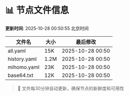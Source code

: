 # 📊 节点文件信息

**更新时间**: 2025-10-28 00:50:55 北京时间

| 文件名 | 大小 | 最后修改 |
|--------|------|----------|
| all.yaml | 15K | 2025-10-28 00:50 |
| history.yaml | 1.2M | 2025-10-28 00:50 |
| mihomo.yaml | 23K | 2025-10-28 00:50 |
| base64.txt | 12K | 2025-10-28 00:50 |

> 🔄 文件每30分钟自动更新，确保节点的新鲜度和可用性
